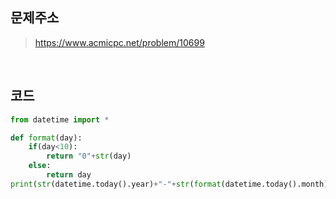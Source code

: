 ## 문제주소

> https://www.acmicpc.net/problem/10699

</br>

## 코드

```py
from datetime import *

def format(day):
    if(day<10):
        return "0"+str(day)
    else:
        return day
print(str(datetime.today().year)+"-"+str(format(datetime.today().month))+"-"+str(format(datetime.today().day)))
```
